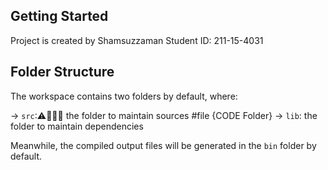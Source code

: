 ## Getting Started

Project is created by Shamsuzzaman 
Student ID: 211-15-4031

## Folder Structure

The workspace contains two folders by default, where:

-> `src`:⚠📁📁📂 the folder to maintain sources #file {CODE Folder}
-> `lib`: the folder to maintain dependencies

Meanwhile, the compiled output files will be generated in the `bin` folder by default.

> 